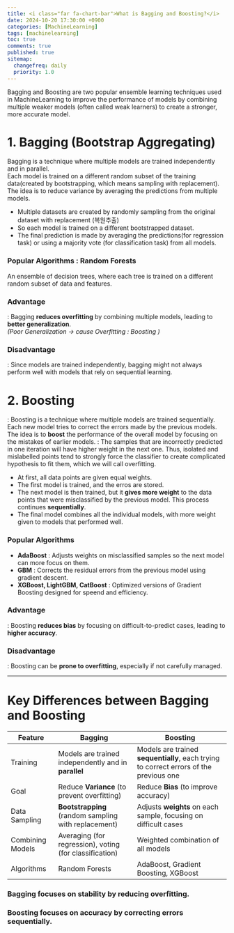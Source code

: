 ```yaml
---
title: <i class="far fa-chart-bar">What is Bagging and Boosting?</i>
date: 2024-10-20 17:30:00 +0900
categories: [MachineLearning]
tags: [machinelearning]
toc: true
comments: true
published: true
sitemap:
  changefreq: daily
  priority: 1.0
---
```

Bagging and Boosting are two popular ensemble learning techniques used in MachineLearning to improve the performance of models by combining multiple weaker models (often called weak learners) to create a stronger, more accurate model.

# 1. Bagging (Bootstrap Aggregating)
Bagging is a technique where multiple models are trained independently and in parallel.  
Each model is trained on a different random subset of the training data(created by bootstrapping, which means sampling with replacement). The idea is to reduce variance by averaging the predictions from multiple models.

* Multiple datasets are created by randomly sampling from the original dataset with replacement (복원추출)
* So each model is trained on a different bootstrapped dataset.
* The final prediction is made by averaging the predictions(for regression task) or using a majority vote (for classification task) from all models.

### Popular Algorithms : Random Forests
An ensemble of decision trees, where each tree is trained on a different random subset of data and features.

### Advantage
: Bagging **reduces overfitting** by combining multiple models, leading to **better generalization**.  
*(Poor Generalization -> cause Overfitting : Boosting )*

### Disadvantage
: Since models are trained independently, bagging might not always perform well with models that rely on sequential learning.

# 2. Boosting
: Boosting is a technique where multiple models are trained sequentially. Each new model tries to correct the errors made by the previous models. The idea is to **boost** the performance of the overall model by focusing on the mistakes of earlier models.
: The samples that are incorrectly predicted in one iteration will have higher weight in the next one. Thus, isolated and mislabelled points tend to strongly force the classifier to create complicated hypothesis to fit them, which we will call overfitting. 

* At first, all data points are given equal weights.
* The first model is trained, and the erros are stored.
* The next model is then trained, but it **gives more weight** to the data points that were misclassified by the previous model. This process continues **sequentially**.
* The final model combines all the individual models, with more weight given to models that performed well.

### Popular Algorithms
* **AdaBoost** : Adjusts weights on misclassified samples so the next model can more focus on them.  
* **GBM** : Corrects the residual errors from the previous model using gradient descent.  
* **XGBoost, LightGBM, CatBoost** : Optimized versions of Gradient Boosting designed for speend and efficiency.

### Advantage
: Boosting **reduces bias** by focusing on difficult-to-predict cases, leading to **higher accuracy**.

### Disadvantage
: Boosting can be **prone to overfitting**, especially if not carefully managed.

---
# Key Differences between Bagging and Boosting

| Feature           | Bagging                                               | Boosting                                                       |
|-------------------|-------------------------------------------------------|----------------------------------------------------------------|
| Training          | Models are trained independently and in **parallel**   | Models are trained **sequentially**, each trying to correct errors of the previous one |
| Goal              | Reduce **Variance** (to prevent overfitting)           | Reduce **Bias** (to improve accuracy)                           |
| Data Sampling     | **Bootstrapping** (random sampling with replacement)   | Adjusts **weights** on each sample, focusing on difficult cases |
| Combining Models  | Averaging (for regression), voting (for classification)| Weighted combination of all models                              |
| Algorithms        | Random Forests                                        | AdaBoost, Gradient Boosting, XGBoost                            |


### Bagging focuses on **stability** by reducing overfitting.
### Boosting focuses on **accuracy** by correcting errors sequentially.